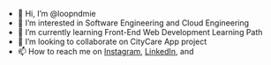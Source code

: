 - 👋 Hi, I’m @loopndmie
- 👀 I’m interested in Software Engineering and Cloud Engineering
- 🌱 I’m currently learning Front-End Web Development Learning Path
- 💞️ I’m looking to collaborate on CityCare App project
- 📫 How to reach me on
<a href="https://www.instagram.com/antsydwi/" target="_blank">Instagram</a>,
<a href="https://www.linkedin.com/in/anatasya-dwi-rima-rechiyono/" target="_blank">LinkedIn</a>, and

